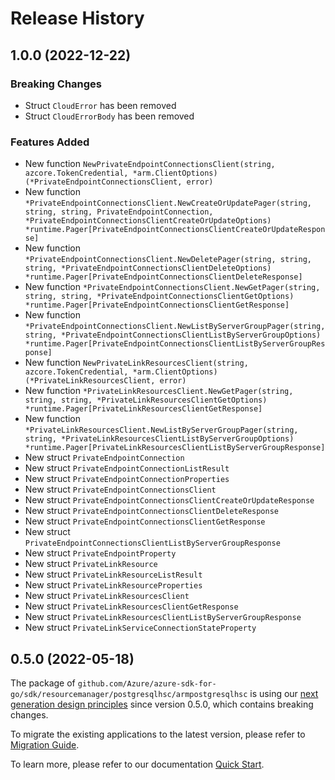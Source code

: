 # Release History

## 1.0.0 (2022-12-22)
### Breaking Changes

- Struct `CloudError` has been removed
- Struct `CloudErrorBody` has been removed

### Features Added

- New function `NewPrivateEndpointConnectionsClient(string, azcore.TokenCredential, *arm.ClientOptions) (*PrivateEndpointConnectionsClient, error)`
- New function `*PrivateEndpointConnectionsClient.NewCreateOrUpdatePager(string, string, string, PrivateEndpointConnection, *PrivateEndpointConnectionsClientCreateOrUpdateOptions) *runtime.Pager[PrivateEndpointConnectionsClientCreateOrUpdateResponse]`
- New function `*PrivateEndpointConnectionsClient.NewDeletePager(string, string, string, *PrivateEndpointConnectionsClientDeleteOptions) *runtime.Pager[PrivateEndpointConnectionsClientDeleteResponse]`
- New function `*PrivateEndpointConnectionsClient.NewGetPager(string, string, string, *PrivateEndpointConnectionsClientGetOptions) *runtime.Pager[PrivateEndpointConnectionsClientGetResponse]`
- New function `*PrivateEndpointConnectionsClient.NewListByServerGroupPager(string, string, *PrivateEndpointConnectionsClientListByServerGroupOptions) *runtime.Pager[PrivateEndpointConnectionsClientListByServerGroupResponse]`
- New function `NewPrivateLinkResourcesClient(string, azcore.TokenCredential, *arm.ClientOptions) (*PrivateLinkResourcesClient, error)`
- New function `*PrivateLinkResourcesClient.NewGetPager(string, string, string, *PrivateLinkResourcesClientGetOptions) *runtime.Pager[PrivateLinkResourcesClientGetResponse]`
- New function `*PrivateLinkResourcesClient.NewListByServerGroupPager(string, string, *PrivateLinkResourcesClientListByServerGroupOptions) *runtime.Pager[PrivateLinkResourcesClientListByServerGroupResponse]`
- New struct `PrivateEndpointConnection`
- New struct `PrivateEndpointConnectionListResult`
- New struct `PrivateEndpointConnectionProperties`
- New struct `PrivateEndpointConnectionsClient`
- New struct `PrivateEndpointConnectionsClientCreateOrUpdateResponse`
- New struct `PrivateEndpointConnectionsClientDeleteResponse`
- New struct `PrivateEndpointConnectionsClientGetResponse`
- New struct `PrivateEndpointConnectionsClientListByServerGroupResponse`
- New struct `PrivateEndpointProperty`
- New struct `PrivateLinkResource`
- New struct `PrivateLinkResourceListResult`
- New struct `PrivateLinkResourceProperties`
- New struct `PrivateLinkResourcesClient`
- New struct `PrivateLinkResourcesClientGetResponse`
- New struct `PrivateLinkResourcesClientListByServerGroupResponse`
- New struct `PrivateLinkServiceConnectionStateProperty`


## 0.5.0 (2022-05-18)

The package of `github.com/Azure/azure-sdk-for-go/sdk/resourcemanager/postgresqlhsc/armpostgresqlhsc` is using our [next generation design principles](https://azure.github.io/azure-sdk/general_introduction.html) since version 0.5.0, which contains breaking changes.

To migrate the existing applications to the latest version, please refer to [Migration Guide](https://aka.ms/azsdk/go/mgmt/migration).

To learn more, please refer to our documentation [Quick Start](https://aka.ms/azsdk/go/mgmt).